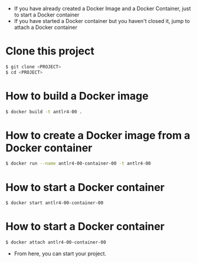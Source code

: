 

- If you have already created a Docker Image and a Docker Container, just to start a Docker container
- If you have started a Docker container but you haven't closed it, jump to attach a Docker container

Clone this project
==================

```bash
$ git clone <PROJECT>
$ cd <PROJECT>
```

How to build a Docker image
===========================

```bash
$ docker build -t antlr4-00 .
```

How to create a Docker image from a Docker container
===================================================

```bash
$ docker run --name antlr4-00-container-00 -t antlr4-00
```

How to start a Docker container
===================================================

```bash
$ docker start antlr4-00-container-00
```

How to start a Docker container
===================================================

```bash
$ docker attach antlr4-00-container-00
```


- From here, you can start your project.

